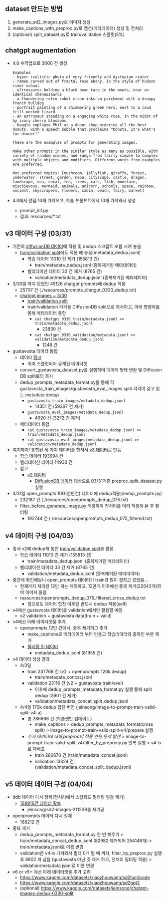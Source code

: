 ## dataset 만드는 방법

1. generate_sd2_images.py로 이미지 생성
2. make_captions_with_preproc.py로 캡션(메타데이터) 생성 및 전처리
3. (optional) split_dataset.py로 train/validation 스플릿(5%)

## chatgpt augmentation

- 4.0 수작업으로 3000 건 생성

  ```
  Examples
  - hyper realistic photo of very friendly and dystopian crater
  - ramen carved out of fractal rose ebony, in the style of hudson river school
  - ultrasaurus holding a black bean taco in the woods, near an identical cheneosaurus
  - a thundering retro robot crane inks on parchment with a droopy french bulldog
  - portrait painting of a shimmering greek hero, next to a loud frill-necked lizard
  - an astronaut standing on a engaging white rose, in the midst of by ivory cherry blossoms
  - Kaggle employee Phil at a donut shop ordering all the best donuts, with a speech bubble that proclaims "Donuts. It's what's for dinner!"

  These are the examples of prompts for generating images.

  Make other prompts in the similar style as many as possible, with variety of random scenes, and range from fairly simple to complex with multiple objects and modifiers. Different words from examples are preferred.

  Not preferred topics: [mushroom, jellyfish, giraffe, forest, underwater, street, garden, neon, cityscape, castle, dragon, landscape, sea, coral, tea, trees, cars, fish, mountain, mischievous, mermaid, animals, unicorn, schools, space, rainbow, ancient, skyscrapers, flowers, cabin, beach, fairy, market]
  ```

- 4.0에서 랜덤 10개 가져오고, 학습 프롬프트에서 10개 가져와서 생성
  - prompt_inf.py
  - 결과: resources/\*.txt

## v3 데이터 구성 (03/31)

- 기존의 [diffusionDB 데이터](https://www.kaggle.com/datasets/jeinsong/sd2-images-211238)에 적용 및 dedup 스크립트 포함 시켜 놓음
  - [train/validation split](https://www.kaggle.com/datasets/jeinsong/image-to-prompt-train-valid-split-v2)에도 적용 해 놓음(metadata_dedup.jsonl)
    - 학습 데이터 11010 건 제거 (155813 건)
      - train/metadata_dedup.jsonl (중복제거된 메타데이터)
    - 벨리데이션 데이터 33 건 제거 (8765 건)
      - validation/metadata_dedup.jsonl (중복제거된 메타데이터)
- 3/30일 까지 모았던 45126 chatgpt prompts에 dedup 적용
  - 25707 건 (./resources/prompts_chatgpt_0330_dedup.txt)
  - [chatgpt images ~ 3/30](https://www.kaggle.com/datasets/jeinsong/chatgpt-images-dedup-0330)
    - [train/validation split](https://www.kaggle.com/datasets/jeinsong/chatgpt-images-dedup-0330-split)
    - train/validation 각각을 DiffusionDB split으로 복사하고, 아래 명령어를 통해 메타데이터 통합
      - `cat chatgpt_0330_train/metadata.jsonl >> train/metadata_dedup.jsonl`
        - 23830 건
      - `cat chatgpt_0330_validation/metadata.jsonl >> validation/metadata_dedup.jsonl`
        - 1248 건
- gustavosta 데이터 통합
  - 데이터 [링크](https://www.kaggle.com/datasets/motono0223/gustavosta-stable-diffusion-prompts-sd2-v2)
    - 이미 스플릿되어 공개된 데이터셋
  - convert_gustavosta_dataset.py를 실행하여 데이터 형태 변환 및 Diffusion DB split로의 복사
  - dedup_prompts_metadata_format.py를 통해 각 gustavosta_train_images/gustavosta_eval_images split 각각이 갖고 있는 metadata dedup
    - `gustavosta_train_images/metadata_dedup.jsonl`
      - 14351 건 (59367 건 제거)
    - `gustavosta_eval_images/metadata_dedup.jsonl`
      - 4920 건 (3272 건 제거)
  - 메타데이터 통합
    - `cat gustavosta_train_images/metadata_dedup.jsonl >> train/metadata_dedup.jsonl`
    - `cat gustavosta_eval_images/metadata_dedup.jsonl >> validation/metadata_dedup.jsonl`
- 여기까지! 통합된 세 가지 데이터를 합쳐서 [v3 데이터](https://www.kaggle.com/datasets/jeinsong/image-to-prompt-train-valid-split-v3)로 만듬
  - 학습 데이터 193994 건
  - 벨리데이션 데이터 14933 건
  - 참고
    - [v2 데이터](https://www.kaggle.com/datasets/jeinsong/image-to-prompt-train-valid-split-v2)
      - [DiffusionDB 데이터](https://www.kaggle.com/datasets/jeinsong/sd2-images-211238) 대상으로 03/31기준 preproc_split_dataset.py 실행
- 3/31일 open_prompts 10G(천만건) 데이터에 dedup적용(dedup_prompts.py)
  - 232187 건 (./resources/openprompts_dedup_075.txt)
  - filter_before_generate_image.py 적용하여 전처리를 미리 적용해 본 후 필터링
    - 192744 건 (./resources/openprompts_dedup_075_filtered.txt)

## v4 데이터 구성 (04/03)

- 앞서 v2에 dedup해 놓은 [train/validation split](https://www.kaggle.com/datasets/jeinsong/image-to-prompt-train-valid-split-v2)을 활용
  - 학습 데이터 11010 건 제거 (155813 건)
    - train/metadata_dedup.jsonl (중복제거된 메타데이터)
  - 벨리데이션 데이터 33 건 제거 (8765 건)
    - validation/metadata_dedup.jsonl (중복제거된 메타데이터)
- 중간에 확인해보니 open_prompts 데이터가 train과 많이 겹치고 있었음...
  - 현재까지 처리된 12만 개는 제외하고, 12만개 이후에선 중복 제거(22643개)하여 이어서 돌림
  - resources/openprompts_dedup_075_filtered_cross_dedup.txt
    - 앞으로도 데이터 합친 이후엔 반드시 dedup 적용(self)
- v4에선 gustavosta 데이터를 validation에서만 활용할 예정
  - v2 validation + gustavosta data(train + valid)
- v4에선 아래 데이터셋을 추가
  - openprompts 12만 건에서, 중복 제거하고 추가
    - make_captions로 메타데이터 부터 만들고 학습데이터와 중복인 부분 제거
    - [필터링 된 데이터](https://www.kaggle.com/datasets/jeinsong/openprompts-images-120k-dedup)
      - metadata_dedup.jsonl (81955 건)
- v4 데이터 생성 결과
  - 4/3일
    - train 237768 건 (v2 + openprompts 120k dedup)
      - train/metadata_concat.jsonl
    - validation 23116 건 (v2 + gustavosta train/eval)
      - 이후에 dedup_prompts_metadata_format.py 실행 통해 split dedup (3901 건 제거)
      - validation/metadata_concat_split_dedup.jsonl
  - 4/4일 170k dedup 합친 버전 (jeinsong/image-to-prompt-train-valid-split-v4-a)
    - 총 286698 건 (학습셋만 업데이트)
      - make_captions > dedup_prompts_metadata_format(cross split) > image-to-prompt-train-valid-split-v4/prepare 실행
    - _추가 데이터에 대해 preproc이 적용 안된 문제 발견_ > image-to-prompt-train-valid-split-v4/filter_by_preprocy.py 반복 실행 > v4-b로 재배포
      - train 286670 건 (train/metadata_concat.jsonl)
      - validation 13324 건 (validation/metadata_concat_split_dedup.jsonl)

## v5 데이터 데이터 구성 (04/04)

- ddb 데이터 다시 정제(전처리에서 스탑워드 필터링 일괄 제거)
  - [168916건 데이터 확보](https://www.kaggle.com/datasets/jeinsong/ddb-sd2-168916)
    - jeinsong/sd2-images-211238를 재가공
- openprompts 데이터 다시 정제
  - 168212 건
- 중복 제거
  - dedup_prompts_metadata_format.py 한 번 해주기 > train/metadata_concat_dedup.jsonl (82982 제거되어 254146개) > train/metadata.jsonl로 이름 변경
  - validation은 v4-b 가져와서 필터 0개 될 때 까지, filter_by_preproc.py 실행 후 8802 개 남음 (gustavosta 아닌 것 제거 하고, 전처리 필터링 적용) > validation/metadata.jsonl로 이름 변경
- v6 or v5+ 에선 아래 데이터셋을 추가 고려
  - https://www.kaggle.com/datasets/xiaozhouwang/sd2hardcode
  - https://www.kaggle.com/datasets/xiaozhouwang/sd2gpt2
  - (optional) https://www.kaggle.com/datasets/jeinsong/chatgpt-images-dedup-0330-split
